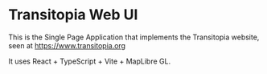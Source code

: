 # Transitopia Web UI

This is the Single Page Application that implements the Transitopia website, seen at https://www.transitopia.org

It uses React + TypeScript + Vite + MapLibre GL.
